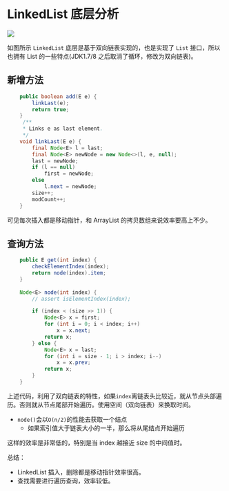 # LinkedList 底层分析

![](https://ws4.sinaimg.cn/large/006tKfTcly1fqzb66c00gj30p7056q38.jpg)

如图所示 `LinkedList` 底层是基于双向链表实现的，也是实现了 `List` 接口，所以也拥有 List 的一些特点(JDK1.7/8 之后取消了循环，修改为双向链表)。

## 新增方法

```java
    public boolean add(E e) {
        linkLast(e);
        return true;
    }
     /**
     * Links e as last element.
     */
    void linkLast(E e) {
        final Node<E> l = last;
        final Node<E> newNode = new Node<>(l, e, null);
        last = newNode;
        if (l == null)
            first = newNode;
        else
            l.next = newNode;
        size++;
        modCount++;
    }
```

可见每次插入都是移动指针，和 ArrayList 的拷贝数组来说效率要高上不少。

## 查询方法

```java
    public E get(int index) {
        checkElementIndex(index);
        return node(index).item;
    }
    
    Node<E> node(int index) {
        // assert isElementIndex(index);

        if (index < (size >> 1)) {
            Node<E> x = first;
            for (int i = 0; i < index; i++)
                x = x.next;
            return x;
        } else {
            Node<E> x = last;
            for (int i = size - 1; i > index; i--)
                x = x.prev;
            return x;
        }
    }
```

上述代码，利用了双向链表的特性，如果`index`离链表头比较近，就从节点头部遍历。否则就从节点尾部开始遍历。使用空间（双向链表）来换取时间。

- `node()`会以`O(n/2)`的性能去获取一个结点
    - 如果索引值大于链表大小的一半，那么将从尾结点开始遍历

这样的效率是非常低的，特别是当 index 越接近 size 的中间值时。

总结：

- LinkedList 插入，删除都是移动指针效率很高。
- 查找需要进行遍历查询，效率较低。
